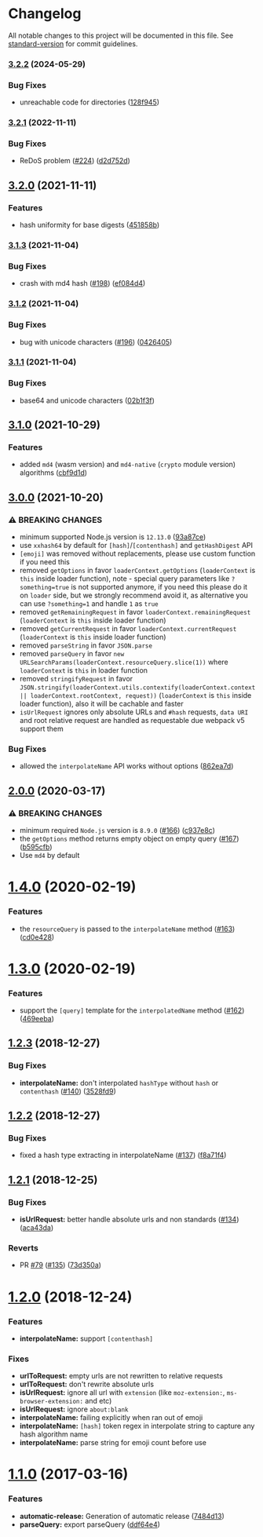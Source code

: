 # Changelog

All notable changes to this project will be documented in this file. See [standard-version](https://github.com/conventional-changelog/standard-version) for commit guidelines.

### [3.2.2](https://github.com/webpack/loader-utils/compare/v3.2.1...v3.2.2) (2024-05-29)


### Bug Fixes

* unreachable code for directories ([128f945](https://github.com/webpack/loader-utils/commit/128f945e8f66d0ad7d69cdf568a8aa8bce40633a))

### [3.2.1](https://github.com/webpack/loader-utils/compare/v3.2.0...v3.2.1) (2022-11-11)


### Bug Fixes

* ReDoS problem ([#224](https://github.com/webpack/loader-utils/issues/224)) ([d2d752d](https://github.com/webpack/loader-utils/commit/d2d752d59629daee38f34b24307221349c490eb1))

## [3.2.0](https://github.com/webpack/loader-utils/compare/v3.1.3...v3.2.0) (2021-11-11)


### Features

* hash uniformity for base digests ([451858b](https://github.com/webpack/loader-utils/commit/451858b0bb33911d52d2f03a6470fd2b86493b84))

### [3.1.3](https://github.com/webpack/loader-utils/compare/v3.1.2...v3.1.3) (2021-11-04)


### Bug Fixes

* crash with md4 hash ([#198](https://github.com/webpack/loader-utils/issues/198)) ([ef084d4](https://github.com/webpack/loader-utils/commit/ef084d43ba29ebf3c3c0ea0939a5c58adad0bba2))

### [3.1.2](https://github.com/webpack/loader-utils/compare/v3.1.1...v3.1.2) (2021-11-04)


### Bug Fixes

* bug with unicode characters ([#196](https://github.com/webpack/loader-utils/issues/196)) ([0426405](https://github.com/webpack/loader-utils/commit/04264056f951514955af7302510631f942276eec))

### [3.1.1](https://github.com/webpack/loader-utils/compare/v3.1.0...v3.1.1) (2021-11-04)


### Bug Fixes

* base64 and unicode characters ([02b1f3f](https://github.com/webpack/loader-utils/commit/02b1f3fe6d718870b5ee7abc64519a1b2b5b8531))

## [3.1.0](https://github.com/webpack/loader-utils/compare/v3.0.0...v3.1.0) (2021-10-29)


### Features

* added `md4` (wasm version) and `md4-native` (`crypto` module version) algorithms ([cbf9d1d](https://github.com/webpack/loader-utils/commit/cbf9d1dac866be50971d294c3baacda45527fb8e))

## [3.0.0](https://github.com/webpack/loader-utils/compare/v2.0.0...v3.0.0) (2021-10-20)


### ⚠ BREAKING CHANGES

* minimum supported Node.js version is `12.13.0` ([93a87ce](https://github.com/webpack/loader-utils/commit/93a87cefd41cc69de0bc1f9099f7d753ed8cd557))
* use `xxhash64` by default for `[hash]`/`[contenthash]` and `getHashDigest` API
* `[emoji]` was removed without replacements, please use custom function if you need this
* removed `getOptions` in favor `loaderContext.getOptions` (`loaderContext` is `this` inside loader function), note - special query parameters like `?something=true` is not supported anymore, if you need this please do it on `loader` side, but we strongly recommend avoid it, as alternative you can use `?something=1` and handle `1` as `true`
* removed `getRemainingRequest` in favor `loaderContext.remainingRequest` (`loaderContext` is `this` inside loader function)
* removed `getCurrentRequest` in favor `loaderContext.currentRequest` (`loaderContext` is `this` inside loader function)
* removed `parseString` in favor `JSON.parse`
* removed `parseQuery` in favor `new URLSearchParams(loaderContext.resourceQuery.slice(1))` where `loaderContext` is `this` in loader function
* removed `stringifyRequest` in favor `JSON.stringify(loaderContext.utils.contextify(loaderContext.context || loaderContext.rootContext, request))` (`loaderContext` is `this` inside loader function), also it will be cachable and faster
* `isUrlRequest` ignores only absolute URLs and `#hash` requests, `data URI` and root relative request are handled as requestable due webpack v5 support them

### Bug Fixes

* allowed the `interpolateName` API works without options ([862ea7d](https://github.com/webpack/loader-utils/commit/862ea7d1d0226558f2750bec36da02492d1e516d))

## [2.0.0](https://github.com/webpack/loader-utils/compare/v1.4.0...v2.0.0) (2020-03-17)


### ⚠ BREAKING CHANGES

* minimum required `Node.js` version is `8.9.0` ([#166](https://github.com/webpack/loader-utils/issues/166)) ([c937e8c](https://github.com/webpack/loader-utils/commit/c937e8c77231b42018be616b784a6b45eac86f8a))
* the `getOptions` method returns empty object on empty query ([#167](https://github.com/webpack/loader-utils/issues/167)) ([b595cfb](https://github.com/webpack/loader-utils/commit/b595cfba022d3f04f3d310dd570b0253e461605b))
* Use `md4` by default

<a name="1.4.0"></a>
# [1.4.0](https://github.com/webpack/loader-utils/compare/v1.3.0...v1.4.0) (2020-02-19)


### Features

* the `resourceQuery` is passed to the `interpolateName` method ([#163](https://github.com/webpack/loader-utils/issues/163)) ([cd0e428](https://github.com/webpack/loader-utils/commit/cd0e428))



<a name="1.3.0"></a>
# [1.3.0](https://github.com/webpack/loader-utils/compare/v1.2.3...v1.3.0) (2020-02-19)


### Features

* support the `[query]` template for the `interpolatedName` method ([#162](https://github.com/webpack/loader-utils/issues/162)) ([469eeba](https://github.com/webpack/loader-utils/commit/469eeba))



<a name="1.2.3"></a>
## [1.2.3](https://github.com/webpack/loader-utils/compare/v1.2.2...v1.2.3) (2018-12-27)


### Bug Fixes

* **interpolateName:** don't interpolated `hashType` without `hash` or `contenthash`  ([#140](https://github.com/webpack/loader-utils/issues/140)) ([3528fd9](https://github.com/webpack/loader-utils/commit/3528fd9))



<a name="1.2.2"></a>
## [1.2.2](https://github.com/webpack/loader-utils/compare/v1.2.1...v1.2.2) (2018-12-27)


### Bug Fixes

* fixed a hash type extracting in interpolateName ([#137](https://github.com/webpack/loader-utils/issues/137)) ([f8a71f4](https://github.com/webpack/loader-utils/commit/f8a71f4))



<a name="1.2.1"></a>
## [1.2.1](https://github.com/webpack/loader-utils/compare/v1.2.0...v1.2.1) (2018-12-25)


### Bug Fixes

* **isUrlRequest:** better handle absolute urls and non standards ([#134](https://github.com/webpack/loader-utils/issues/134)) ([aca43da](https://github.com/webpack/loader-utils/commit/aca43da))


### Reverts

* PR [#79](https://github.com/webpack/loader-utils/issues/79) ([#135](https://github.com/webpack/loader-utils/issues/135)) ([73d350a](https://github.com/webpack/loader-utils/commit/73d350a))



<a name="1.2.0"></a>
# [1.2.0](https://github.com/webpack/loader-utils/compare/v1.1.0...v1.2.0) (2018-12-24)


### Features

* **interpolateName:** support `[contenthash]`

### Fixes

* **urlToRequest:** empty urls are not rewritten to relative requests
* **urlToRequest:** don't rewrite absolute urls
* **isUrlRequest:** ignore all url with `extension` (like `moz-extension:`, `ms-browser-extension:` and etc)
* **isUrlRequest:** ignore `about:blank`
* **interpolateName:** failing explicitly when ran out of emoji
* **interpolateName:** `[hash]` token regex in interpolate string to capture any hash algorithm name
* **interpolateName:** parse string for emoji count before use



<a name="1.1.0"></a>
# [1.1.0](https://github.com/webpack/loader-utils/compare/v1.0.4...v1.1.0) (2017-03-16)


### Features

* **automatic-release:** Generation of automatic release ([7484d13](https://github.com/webpack/loader-utils/commit/7484d13))
* **parseQuery:** export parseQuery ([ddf64e4](https://github.com/webpack/loader-utils/commit/ddf64e4))
